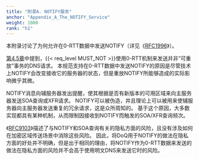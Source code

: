 ```yaml
---
title: "附录A. NOTIFY服务"
anchor: "Appendix_A_The_NOTIFY_Service"
weight: 1000
rank: "h1"
---
```


本附录讨论了为何允许在0-RTT数据中发送NOTIFY（详见《[RFC1996]()》）。

[第4.5章]()中提到，{{< req_level MUST_NOT >}}使用0-RTT机制来发送并非“可重放”事务的DNS请求。
本规范支持在0-RTT数据中发送NOTIFY的原因是尽管技术上NOTIFY会改变接收它的服务器的状态，但是重放NOTIFY所能够造成的实际影响微乎其微。

NOTIFY消息向辅服务器发出提醒，使其根据是否有新版本的可用区域来向主服务器发送SOA查询或XFR请求。
NOTIFY可以被伪造，并且理论上可以被用来使辅服务器向主服务器发送重复的冗余请求，这是众所周知的。
基于这个原因，大多数实现都具有某种机制，从而限制因接收到NOTIFY而触发的SOA/XFR查询频次。

《[RFC9103]()》描述了与NOTIFY和SOA查询有关的隐私方面的风险，且没有涉及如何在加密区域传送场景中消除这些风险。
因此，将DoQ用于NOTIFY的做法在隐私方面的好处并不明确，但是出于相同的理由，将NOTIFY作为0-RTT数据来发送的做法在隐私方面的风险并不会高于使用明文DNS来发送它时的风险。
